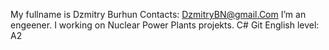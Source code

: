 My fullname is Dzmitry Burhun
Contacts:
DzmitryBN@gmail.Com
I’m an engeener. I working on Nuclear Power Plants projekts.
С#
Git
English level: A2
